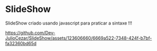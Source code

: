 # SlideShow
SlideShow criado usando javascript para praticar a sintaxe !!!





https://github.com/Dev-JulioCezar/SlideShow/assets/123606660/6669a522-7348-424f-b7bf-fa32360bd65d
